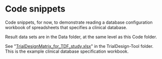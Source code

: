 # Code snippets
Code snippets, for now, to demonstrate reading a database configuration workbook of spreadsheets that specifies a clinical database.  

Result data sets are in the Data folder, at the same level as this Code folder.  

See "[TrialDesignMatrix_for_TDF_study.xlsx](../TrialDesign-Tool/TrialDesignMatrix_for_TDF_study.xlsx)" in the TrialDesign-Tool folder. This is the example clinical database specification workbook.  
